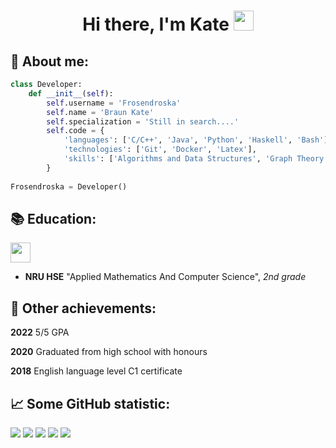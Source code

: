 
<h1 align="center">Hi there, I'm Kate</a> 
<img src="https://github.com/blackcater/blackcater/raw/main/images/Hi.gif" height="32"/></h1>

## 👩 About me: 

```python
class Developer:
    def __init__(self):
        self.username = 'Frosendroska'
        self.name = 'Braun Kate'
        self.specialization = 'Still in search....'
        self.code = {
            'languages': ['C/C++', 'Java', 'Python', 'Haskell', 'Bash'],
            'technologies': ['Git', 'Docker', 'Latex'],
            'skills': ['Algorithms and Data Structures', 'Graph Theory', 'Combinatorics', 'Calculus', 'Linear Algebra', 'Probability Theory'],
        }
        
Frosendroska = Developer()
```


## 📚 Education:

<img src="https://www.hse.ru/mirror/pubs/share/522219670" height="32"/></h1>
- __NRU HSE__ "Applied Mathematics And Computer Science", _2nd grade_



## 📂 Other achievements:

__2022__ 5/5 GPA

__2020__ Graduated from high school with honours

__2018__ English language level C1 certificate


## 📈 Some GitHub statistic:
![](https://github-profile-summary-cards.vercel.app/api/cards/profile-details?username=Frosendroska&theme=github_dark)
![](https://github-profile-summary-cards.vercel.app/api/cards/most-commit-language?username=Frosendroska&theme=github_dark)
![](https://github-profile-summary-cards.vercel.app/api/cards/repos-per-language?username=Frosendroska&theme=github_dark)
![](https://github-profile-summary-cards.vercel.app/api/cards/stats?username=Frosendroska&theme=github_dark)
![](https://github-profile-summary-cards.vercel.app/api/cards/productive-time?username=Frosendroska&theme=github_dark)



<!-- - 🔭 I’m currently working on ...
- 🌱 I’m currently learning ...
- 👯 I’m looking to collaborate on ...
- 🤔 I’m looking for help with ...
- 💬 Ask me about ...
- 📫 How to reach me: ...
- 😄 Pronouns: ...
- ⚡ Fun fact: ... -->

